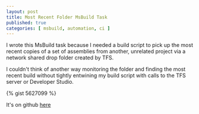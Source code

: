 ```yaml
---
layout: post
title: Most Recent Folder MsBuild Task
published: true
categories: [ msbuild, automation, ci ]
---
```


I wrote this MsBuild task because I needed a build script to pick up the 
most recent copies of a set of assemblies from another, unrelated project via 
a network shared drop folder created by TFS.

I couldn't think of another way monitoring the folder and finding the most 
recent build without tightly entwining my build script with calls to the 
TFS server or Developer Studio.

{% gist 5627099 %}

It's on github [here](https://gist.github.com/deejaygraham/5627099)
